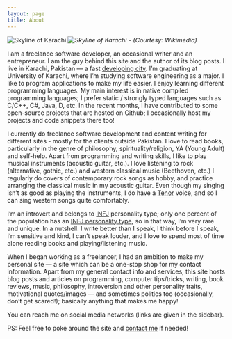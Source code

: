 ```yaml
---
layout: page
title: About
---
```


![Skyline of Karachi](../media/images/Skyline_of_Karachi.jpg)
*![Skyline of Karachi - (Courtesy: Wikimedia)](url)*


I am a freelance software developer, an occasional writer and an entrepreneur. I am the guy behind this site and the author of its blog posts. I live in Karachi, Pakistan — a fast [developing city](http://en.wikipedia.org/wiki/Economy_of_Karachi). I’m graduating at University of Karachi, where I’m studying software engineering as a major. I like to program applications to make my life easier. I enjoy learning different programming languages. My main interest is in native compiled programming languages; I prefer static / strongly typed languages such as C/C++, C#, Java, D, etc. In the recent months, I have contributed to some open-source projects that are hosted on Github; I occasionally host my projects and code snippets there too!

I currently do freelance software development and content writing for different sites - mostly for the clients outside Pakistan. I love to read books, particularly in the genre of philosophy, spirituality/religion, YA (Young Adult) and self-help. Apart from programming and writing skills, I like to play musical instruments (acoustic guitar, etc.). I love listening to rock (alternative, gothic, etc.) and western classical music (Beethoven, etc.) I regularly do covers of contemporary rock songs as hobby, and practice arranging the classical music in my acoustic guitar. Even though my singing isn’t as good as playing the instruments, I do have a [Tenor](http://en.wikipedia.org/wiki/Tenor) voice, and so I can sing western songs quite comfortably.

I’m an introvert and belongs to [INFJ](http://en.wikipedia.org/wiki/INFJ) personality type; only one percent of the population has an [INFJ personality type](http://www.personalitypage.com/INFJ.html), so in that way, I’m very rare and unique. In a nutshell: I write better than I speak, I think before I speak, I’m sensitive and kind, I can’t speak louder, and I love to spend most of time alone reading books and playing/listening music.

When I began working as a freelancer, I had an ambition to make my personal site — a site which can be a one-stop shop for my contact information. Apart from my general contact info and services, this site hosts blog posts and articles on programming, computer tips/tricks, writing, book reviews, music, philosophy, introversion and other personality traits, motivational quotes/images — and sometimes politics too (occasionally, don’t get scared!); basically anything that makes me happy!

You can reach me on social media networks (links are given in the sidebar).

PS: Feel free to poke around the site and [contact me](http://danyalzia.com/contact) if needed!


